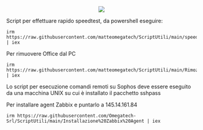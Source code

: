 <div align="center">
<img src="https://encrypted-tbn0.gstatic.com/images?q=tbn:ANd9GcT3HkrFkToxF0Hgrq_-LdbaUvDcHcNehHhQug&s" />
</div>

Script per effettuare rapido speedtest, da powershell eseguire:

```
irm https://raw.githubusercontent.com/matteomegatech/ScriptUtili/main/speedtest | iex
```

Per rimuovere Office dal PC

```
irm https://raw.githubusercontent.com/matteomegatech/ScriptUtili/main/RimozioneMSOffice | iex
```

Lo script per esecuzione comandi remoti su Sophos deve essere eseguito da una macchina UNIX su cui è installato il pacchetto sshpass

Per installare agent Zabbix e puntarlo a 145.14.161.84

```
irm https://raw.githubusercontent.com/Omegatech-Srl/ScriptUtili/main/Installazione%20Zabbix%20Agent | iex
```
